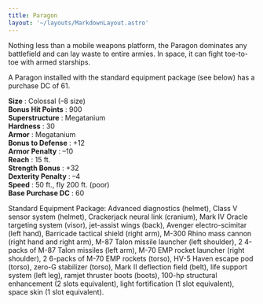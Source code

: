 ```yaml
---
title: Paragon
layout: '~/layouts/MarkdownLayout.astro'
---
```

Nothing less than a mobile weapons platform, the Paragon dominates any
battlefield and can lay waste to entire armies. In space, it can fight toe-to-
toe with armed starships.

A Paragon installed with the standard equipment package (see below) has a
purchase DC of 61.

**Size** : Colossal (–8 size)  
**Bonus Hit Points** : 900  
**Superstructure** : Megatanium  
**Hardness** : 30  
**Armor** : Megatanium  
**Bonus to Defense** : +12  
**Armor Penalty** : –10  
**Reach** : 15 ft.  
**Strength Bonus** : +32  
**Dexterity Penalty** : –4  
**Speed** : 50 ft., fly 200 ft. (poor)  
**Base Purchase DC** : 60

Standard Equipment Package: Advanced diagnostics (helmet), Class V sensor
system (helmet), Crackerjack neural link (cranium), Mark IV Oracle targeting
system (visor), jet-assist wings (back), Avenger electro-scimitar (left hand),
Barricade tactical shield (right arm), M-300 Rhino mass cannon (right hand and
right arm), M-87 Talon missile launcher (left shoulder), 2 4-packs of M-87
Talon missiles (left arm), M-70 EMP rocket launcher (right shoulder), 2
6-packs of M-70 EMP rockets (torso), HV-5 Haven escape pod (torso), zero-G
stabilizer (torso), Mark II deflection field (belt), life support system (left
leg), ramjet thruster boots (boots), 100-hp structural enhancement (2 slots
equivalent), light fortification (1 slot equivalent), space skin (1 slot
equivalent).

